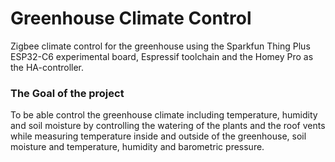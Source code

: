 # Greenhouse Climate Control
Zigbee climate control for the greenhouse using the Sparkfun Thing Plus ESP32-C6 experimental board, Espressif toolchain and the Homey Pro as the HA-controller.
### The Goal of the project
To be able control the greenhouse climate including temperature, humidity and soil moisture by controlling the watering of the plants and the roof vents while measuring temperature inside and outside of the greenhouse, soil moisture and temperature, humidity and barometric pressure.
